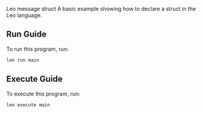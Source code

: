   Leo message struct 
A basic example showing how to declare a struct in the Leo language.

## Run Guide

To run this program, run:
```bash
leo run main
```

## Execute Guide

To execute this program, run:
```bash
leo execute main
```
 